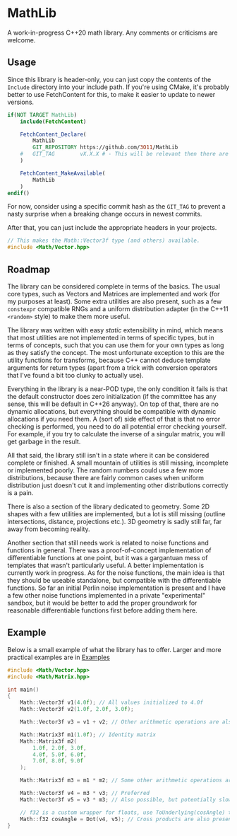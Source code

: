 # MathLib

A work-in-progress C++20 math library. Any comments or criticisms are welcome.

## Usage

Since this library is header-only, you can just copy the contents of
the `Include` directory into your include path. If you're using CMake,
it's probably better to use FetchContent for this, to make it easier to
update to newer versions.

```cmake
if(NOT TARGET MathLib)
    include(FetchContent)

    FetchContent_Declare(
        MathLib
        GIT_REPOSITORY https://github.com/3O11/MathLib
    #   GIT_TAG        vX.X.X # - This will be relevant then there are actual releases
    )

    FetchContent_MakeAvailable(
        MathLib
    )
endif()
```

For now, consider using a specific commit hash as the `GIT_TAG` to prevent
a nasty surprise when a breaking change occurs in newest commits.

After that, you can just include the appropriate headers in your projects.

```cpp
// This makes the Math::Vector3f type (and others) available.
#include <Math/Vector.hpp>
```

## Roadmap

The library can be considered complete in terms of the basics. The usual
core types, such as Vectors and Matrices are implemented and work (for my purposes at least).
Some extra utilities are also present, such as a few `constexpr` compatible
RNGs and a uniform distribution adapter (in the C++11 `<random>` style) to make them more useful.

The library was written with easy *static* extensibility in mind, which means that most utilities
are not implemented in terms of specific types, but in terms of concepts, such that you can use
them for your own types as long as they satisfy the concept. The most unfortunate exception to this are
the utility functions for transforms, because C++ cannot deduce template arguments for return types
(apart from a trick with conversion operators that I've found a bit too clunky to actually use).

Everything in the library is a near-POD type, the only condition it fails is that the default constructor
does zero initialization (if the committee has any sense, this will be default in C++26 anyway).
On top of that, there are no dynamic allocations, but everything should be compatible with dynamic allocations
if you need them. A (sort of) side effect of that is that no error checking is performed, you need to do all
potential error checking yourself. For example, if you try to calculate the inverse of a singular matrix,
you will get garbage in the result.

All that said, the library still isn't in a state where it can be considered complete or finished.
A small mountain of utilities is still missing, incomplete or implemented poorly. The random numbers could
use a few more distributions, because there are fairly common cases when uniform distribution just doesn't cut it
and implementing other distributions correctly is a pain.

There is also a section of the library dedicated to geometry. Some 2D shapes with a few utilities are implemented, but
a lot is still missing (outline intersections, distance, projections etc.). 3D geometry is sadly still far, far away from
becoming reality.

Another section that still needs work is related to noise functions and functions in general. There was a proof-of-concept
implementation of differentiable functions at one point, but it was a gargantuan mess of templates that wasn't particularly
useful. A better implementation is currently work in progress. As for the noise functions, the main idea is that they
should be useable standalone, but compatible with the differentiable functions. So far an initial Perlin noise implementation
is present and I have a few other noise functions implemented in a private "experimental" sandbox, but it would be better
to add the proper groundwork for reasonable differentiable functions first before adding them here.


## Example

Below is a small example of what the library has to offer. Larger and more
practical examples are in [Examples](Examples/)

```cpp
#include <Math/Vector.hpp>
#include <Math/Matrix.hpp>

int main()
{
    Math::Vector3f v1(4.0f); // All values initialized to 4.0f
    Math::Vector3f v2(1.0f, 2.0f, 3.0f);

    Math::Vector3f v3 = v1 + v2; // Other arithmetic operations are also supported

    Math::Matrix3f m1(1.0f); // Identity matrix
    Math::Matrix3f m2(
        1.0f, 2.0f, 3.0f,
        4.0f, 5.0f, 6.0f,
        7.0f, 8.0f, 9.0f
    );

    Math::Matrix3f m3 = m1 * m2; // Some other arithmetic operations are also supported

    Math::Vector3f v4 = m3 * v3; // Preferred
    Math::Vector3f v5 = v3 * m3; // Also possible, but potentially slower

    // f32 is a custom wrapper for floats, use ToUnderlying(cosAngle) to convert to float.
    Math::f32 cosAngle = Dot(v4, v5); // Cross products are also present
}
```
